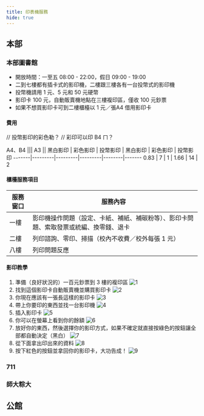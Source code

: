 ```yaml
---
title: 印表機服務
hide: true
---
```


## 本部

### 本部圖書館
* 開放時間：一至五 08:00 - 22:00，假日 09:00 - 19:00
* 二到七樓都有插卡式的影印機，二樓跟三樓各有一台投幣式的影印機
* 投幣機請用 1 元、5 元和 50 元硬幣
* 影印卡 100 元，自動販賣機地點在三樓複印區，僅收 100 元鈔票
* 如果不想買影印卡可到二樓櫃檯以 1 元／張A4 借用影印卡

#### 費用

// 投幣影印的彩色勒？
// 彩印可以印 B4 ㄇ？

A4、B4                   ||| A3                      ||
黑白影印 | 彩色影印 | 投幣影印 | 黑白影印 | 彩色影印 | 投幣影印
-------|---------|---------|---------|--------|-------
0.83   | 7       | 1       | 1.66    | 14     | 2

#### 櫃檯服務項目

服務窗口 | 服務內容
-------|---------
一樓   | 影印機操作問題（設定、卡紙、補紙、補碳粉等）、影印卡問題、索取發票或統編、換零錢、退卡
二樓   | 列印諮詢、零印、掃描（校內不收費／校外每張 1 元）
八樓   | 列印問題反應

#### 影印教學

1. 準備（良好狀況的）一百元鈔票到 3 樓的複印區
![1](http://i.imgur.com/5VjUByR.png)
2. 找到這個影印卡自動販賣機並購買影印卡
![2](http://i.imgur.com/R8ZBqfX.jpg)
3. 你現在應該有一張長這樣的影印卡
![3](http://i.imgur.com/tZeJKRv.jpg)
4. 帶上你要印的東西並找一台影印機
![4](http://i.imgur.com/ESDMM61.jpg)
5. 插入影印卡
![5](http://i.imgur.com/xRzN8u8.jpg)
6. 你可以在螢幕上看到你的餘額
![6](http://i.imgur.com/rJDmfqK.jpg)
7. 放好你的東西，然後選擇你的影印方式，如果不確定就直接按綠色的按鈕讓全部都自動決定（黑白）
![7](http://i.imgur.com/OtvuHl8.jpg)
8. 從下面拿出印出來的資料
![8](http://i.imgur.com/Xdfghre.jpg)
9. 按下紅色的按鈕並拿回你的影印卡，大功告成！
![9](http://i.imgur.com/fDPmynT.jpg)

### 711

### 師大粽大

## 公館
